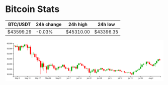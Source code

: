 # Bitcoin Stats

BTC/USDT|24h change|24h high|24h low|
|---|---|---|---|
|$43599.29|-0.03%|$45310.00|$43396.35|

<img src="./chart.svg">
